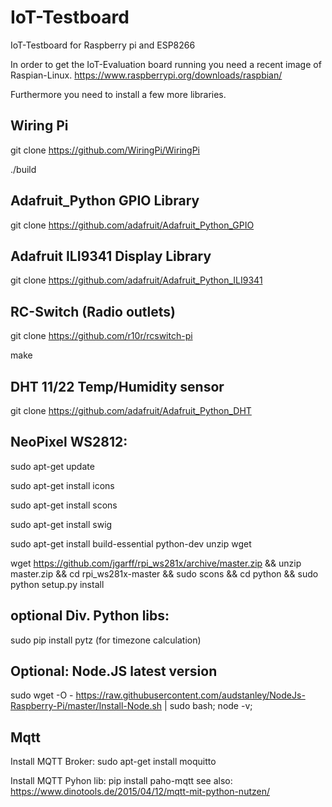 # IoT-Testboard
IoT-Testboard for Raspberry pi and ESP8266

In order to get the IoT-Evaluation board running you need a recent image of Raspian-Linux.
https://www.raspberrypi.org/downloads/raspbian/

Furthermore you need to install a few more libraries.

## Wiring Pi
git clone https://github.com/WiringPi/WiringPi

./build

## Adafruit_Python GPIO Library
git clone https://github.com/adafruit/Adafruit_Python_GPIO

## Adafruit ILI9341 Display Library
git clone https://github.com/adafruit/Adafruit_Python_ILI9341

## RC-Switch (Radio outlets)
git clone https://github.com/r10r/rcswitch-pi

make

## DHT 11/22 Temp/Humidity sensor
git clone https://github.com/adafruit/Adafruit_Python_DHT

## NeoPixel WS2812:
sudo apt-get update

sudo apt-get install icons

sudo apt-get install scons

sudo apt-get install swig

sudo apt-get install build-essential python-dev unzip wget 

wget https://github.com/jgarff/rpi_ws281x/archive/master.zip && unzip master.zip && cd rpi_ws281x-master && sudo scons && cd python && 
sudo python setup.py install

## optional Div. Python libs:
sudo pip install pytz (for timezone calculation)

## Optional: Node.JS latest version
sudo wget -O - https://raw.githubusercontent.com/audstanley/NodeJs-Raspberry-Pi/master/Install-Node.sh | sudo bash;
node -v;

## Mqtt ##
Install MQTT Broker: sudo apt-get install moquitto

Install MQTT Pyhon lib: pip install paho-mqtt
see also: https://www.dinotools.de/2015/04/12/mqtt-mit-python-nutzen/
